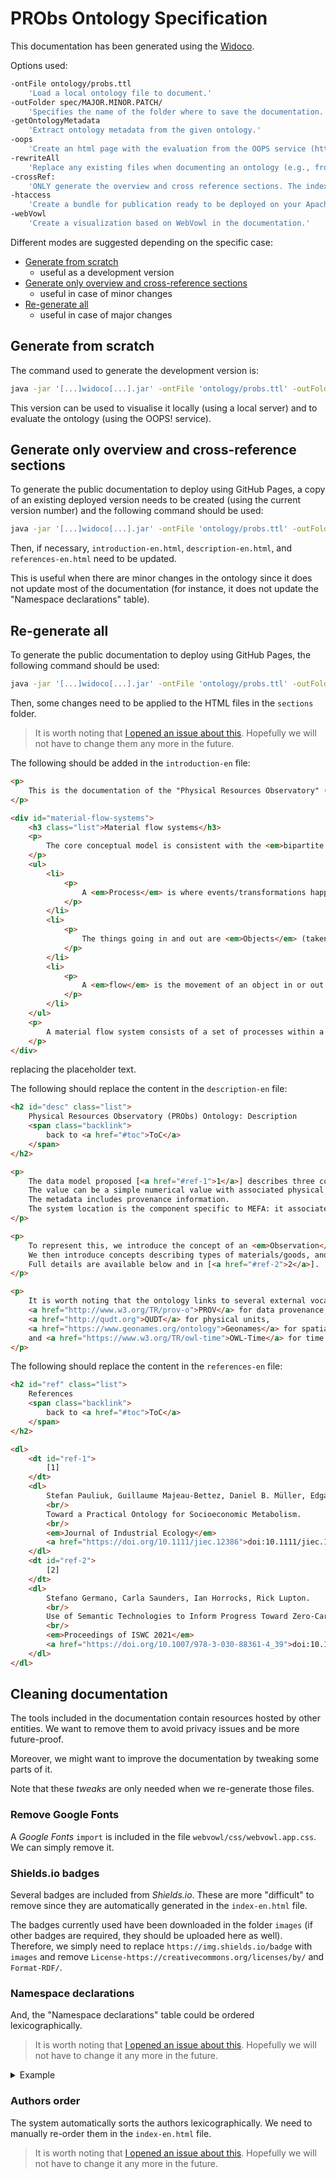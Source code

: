 # PRObs Ontology Specification

This documentation has been generated using the [Widoco](https://github.com/dgarijo/Widoco).

Options used:

```sh
-ontFile ontology/probs.ttl
    'Load a local ontology file to document.'
-outFolder spec/MAJOR.MINOR.PATCH/
    'Specifies the name of the folder where to save the documentation.'
-getOntologyMetadata
    'Extract ontology metadata from the given ontology.'
-oops
    'Create an html page with the evaluation from the OOPS service (http://oops.linkeddata.es/).'
-rewriteAll
    'Replace any existing files when documenting an ontology (e.g., from a previous execution)'
-crossRef:
    'ONLY generate the overview and cross reference sections. The index document will NOT be generated. The htaccess, provenance page, etc., will not be generated unless requested by other flags. This flag is intended to be used only after a first version of the documentation exists.'
-htaccess
    'Create a bundle for publication ready to be deployed on your Apache server.'
-webVowl
    'Create a visualization based on WebVowl in the documentation.'
```

Different modes are suggested depending on the specific case:

- [Generate from scratch](#generate-from-scratch)
  - useful as a development version
- [Generate only overview and cross-reference sections](#generate-only-overview-and-cross-reference-sections)
  - useful in case of minor changes
- [Re-generate all](#re-generate-all)
  - useful in case of major changes

## Generate from scratch

The command used to generate the development version is:

```sh
java -jar '[...]widoco[...].jar' -ontFile 'ontology/probs.ttl' -outFolder 'spec/' -getOntologyMetadata -oops -htaccess -webVowl
```

This version can be used to visualise it locally (using a local server) and to evaluate the ontology (using the OOPS! service).

## Generate only overview and cross-reference sections

To generate the public documentation to deploy using GitHub Pages, a copy of an existing deployed version needs to be created (using the current version number) and the following command should be used:

```sh
java -jar '[...]widoco[...].jar' -ontFile 'ontology/probs.ttl' -outFolder 'spec/MAJOR.MINOR.PATCH/' -getOntologyMetadata -webVowl -crossRef -rewriteAll
```

Then, if necessary, `introduction-en.html`, `description-en.html`, and `references-en.html` need to be updated.

This is useful when there are minor changes in the ontology since it does not update most of the documentation (for instance, it does not update the "Namespace declarations" table).

## Re-generate all

To generate the public documentation to deploy using GitHub Pages, the following command should be used:

```sh
java -jar '[...]widoco[...].jar' -ontFile 'ontology/probs.ttl' -outFolder 'spec/MAJOR.MINOR.PATCH/' -getOntologyMetadata -webVowl -rewriteAll
```

Then, some changes need to be applied to the HTML files in the `sections` folder.

> It is worth noting that [I opened an issue about this](https://github.com/dgarijo/Widoco/issues/604). Hopefully we will not have to change them any more in the future.

The following should be added in the `introduction-en` file:

```html
<p>
    This is the documentation of the "Physical Resources Observatory" (PRObs) ontology.
</p>

<div id="material-flow-systems">
    <h3 class="list">Material flow systems</h3>
    <p>
        The core conceptual model is consistent with the <em>bipartite directed graphs</em> described by [<a href="#ref-1">1</a>]:
    </p>
    <ul>
        <li>
            <p>
                A <em>Process</em> is where events/transformations happen.
            </p>
        </li>
        <li>
            <p>
                The things going in and out are <em>Objects</em> (taken broadly, to include goods, materials, energy, and services).
            </p>
        </li>
        <li>
            <p>
                A <em>flow</em> is the movement of an object in or out of a process.
            </p>
        </li>
    </ul>
    <p>
        A material flow system consists of a set of processes within a boundary, defined in both space and time.
    </p>
</div>
```

replacing the placeholder text.

The following should replace the content in the `description-en` file:

```html
<h2 id="desc" class="list">
    Physical Resources Observatory (PRObs) Ontology: Description
    <span class="backlink">
        back to <a href="#toc">ToC</a>
    </span>
</h2>

<p>
    The data model proposed [<a href="#ref-1">1</a>] describes three components of a data point: value, metadata, and "system location".
    The value can be a simple numerical value with associated physical units, or could account for uncertain values by defining probability distributions or bounds.
    The metadata includes provenance information.
    The system location is the component specific to MEFA: it associates the data point with its context.
</p>

<p>
    To represent this, we introduce the concept of an <em>Observation</em> to represent an individual data point and its value, linked to its system location.
    We then introduce concepts describing types of materials/goods, and how they are related.
    Full details are available below and in [<a href="#ref-2">2</a>].
</p>

<p>
    It is worth noting that the ontology links to several external vocabularies:
    <a href="http://www.w3.org/TR/prov-o">PROV</a> for data provenance,
    <a href="http://qudt.org">QUDT</a> for physical units,
    <a href="https://www.geonames.org/ontology">Geonames</a> for spatial regions,
    and <a href="https://www.w3.org/TR/owl-time">OWL-Time</a> for time.
</p>
```

The following should replace the content in the `references-en` file:

```html
<h2 id="ref" class="list">
    References
    <span class="backlink">
        back to <a href="#toc">ToC</a>
    </span>
</h2>

<dl>
    <dt id="ref-1">
        [1]
    </dt>
    <dl>
        Stefan Pauliuk, Guillaume Majeau-Bettez, Daniel B. Müller, Edgar G. Hertwich.
        <br/>
        Toward a Practical Ontology for Socioeconomic Metabolism.
        <br/>
        <em>Journal of Industrial Ecology</em>
        <a href="https://doi.org/10.1111/jiec.12386">doi:10.1111/jiec.12386</a>.
    </dl>
    <dt id="ref-2">
        [2]
    </dt>
    <dl>
        Stefano Germano, Carla Saunders, Ian Horrocks, Rick Lupton.
        <br/>
        Use of Semantic Technologies to Inform Progress Toward Zero-Carbon Economy.
        <br/>
        <em>Proceedings of ISWC 2021</em>
        <a href="https://doi.org/10.1007/978-3-030-88361-4_39">doi:10.1007/978-3-030-88361-4_39</a>.
    </dl>
</dl>
```

## Cleaning documentation

The tools included in the documentation contain resources hosted by other entities.
We want to remove them to avoid privacy issues and be more future-proof.

Moreover, we might want to improve the documentation by tweaking some parts of it.

Note that these _tweaks_ are only needed when we re-generate those files.

### Remove Google Fonts

A _Google Fonts_ `import` is included in the file `webvowl/css/webvowl.app.css`.
We can simply remove it.

### Shields.io badges

Several badges are included from _Shields.io_.
These are more "difficult" to remove since they are automatically generated in the `index-en.html` file.

The badges currently used have been downloaded in the folder `images` (if other badges are required, they should be uploaded here as well).
Therefore, we simply need to replace `https://img.shields.io/badge` with `images` and remove `License-https://creativecommons.org/licenses/by/` and `Format-RDF/`.

### Namespace declarations

And, the "Namespace declarations" table could be ordered lexicographically.

> It is worth noting that [I opened an issue about this](https://github.com/dgarijo/Widoco/issues/610). Hopefully we will not have to change it any more in the future.

<details>
  <summary>Example</summary>

```html
<div id="namespacedeclarations">
    <h3 id="ns" class="list">
        Namespace declarations
    </h3>
    <div id="ns" style="margin: auto; width:fit-content">
        <table>
            <caption>
                <a href="#ns">Table 1</a>: Namespaces used in the document
            </caption>
            <tbody>
                <tr>
                    <td><b>probs</b></td>
                    <td>&lt;http://w3id.org/probs-lab/ontology#&gt;</td>
                </tr>
                <tr>
                    <td></td>
                    <td></td>
                </tr>
                <tr>
                    <td><b>cc</b></td>
                    <td>&lt;http://creativecommons.org/ns&gt;</td>
                </tr>
                <tr>
                    <td><b>dc</b></td>
                    <td>&lt;http://purl.org/dc/elements/1.1&gt;</td>
                </tr>
                <tr>
                    <td><b>dcterms</b></td>
                    <td>&lt;http://purl.org/dc/terms&gt;</td>
                </tr>
                <tr>
                    <td><b>foaf</b></td>
                    <td>&lt;http://xmlns.com/foaf/0.1&gt;</td>
                </tr>
                <tr>
                    <td><b>gn</b></td>
                    <td>&lt;http://www.geonames.org/ontology&gt;</td>
                </tr>
                <tr>
                    <td><b>org</b></td>
                    <td>&lt;http://www.w3.org/ns/org&gt;</td>
                </tr>
                <tr>
                    <td><b>owl</b></td>
                    <td>&lt;http://www.w3.org/2002/07/owl&gt;</td>
                </tr>
                <tr>
                    <td><b>prov</b></td>
                    <td>&lt;http://www.w3.org/ns/prov&gt;</td>
                </tr>
                <tr>
                    <td><b>qudt</b></td>
                    <td>&lt;http://qudt.org/schema/qudt&gt;</td>
                </tr>
                <tr>
                    <td><b>rdf</b></td>
                    <td>&lt;http://www.w3.org/1999/02/22-rdf-syntax-ns&gt;</td>
                </tr>
                <tr>
                    <td><b>rdfs</b></td>
                    <td>&lt;http://www.w3.org/2000/01/rdf-schema&gt;</td>
                </tr>
                <tr>
                    <td><b>time</b></td>
                    <td>&lt;http://www.w3.org/2006/time&gt;</td>
                </tr>
                <tr>
                    <td><b>vann</b></td>
                    <td>&lt;http://purl.org/vocab/vann&gt;</td>
                </tr>
                <tr>
                    <td><b>xsd</b></td>
                    <td>&lt;http://www.w3.org/2001/XMLSchema&gt;</td>
                </tr>
                <tr>
                    <td><b>xml</b></td>
                    <td>&lt;http://www.w3.org/XML/1998/namespace&gt;</td>
                </tr>
            </tbody>
        </table>
    </div>
</div>
```

</details>

### Authors order

The system automatically sorts the authors lexicographically.
We need to manually re-order them in the `index-en.html` file.

> It is worth noting that [I opened an issue about this](https://github.com/dgarijo/Widoco/issues/608). Hopefully we will not have to change it any more in the future.
